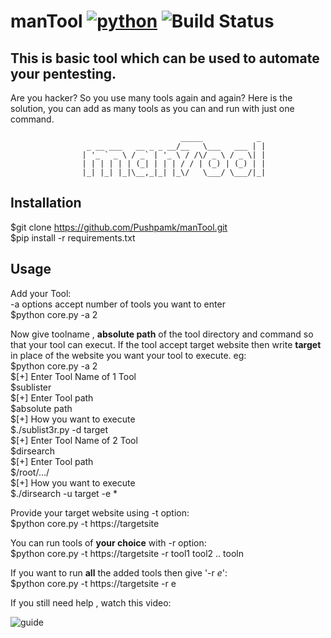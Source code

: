 manTool [![python](https://img.shields.io/badge/Python-2.7-brightgreen.svg?style=style=flat-square)](https://www.python.org/downloads/) ![Build Status](https://travis-ci.org/Pushpamk/manTool.svg?branch=master) 
==
This is basic tool which can be used to automate your pentesting.
--
Are you hacker? So you use many tools again and again? Here is the solution, you can add as many tools as you can and run with just one command.  

					                      _____            _ 
					 _ __ ___   __ _ _ __/__   \___   ___ | |
					| '_ ` _ \ / _` | '_ \ / /\/ _ \ / _ \| |
					| | | | | | (_| | | | / / | (_) | (_) | |
					|_| |_| |_|\__,_|_| |_\/   \___/ \___/|_|

Installation
--
$git clone https://github.com/Pushpamk/manTool.git  
$pip install -r requirements.txt

Usage
-- 
Add your Tool:</br>
-a options accept number of tools you want to enter</br>
$python core.py -a 2</br>

Now give toolname , **absolute path** of the tool directory and command so that your tool can execut. If the tool accept target website then write **target** in place of the website you want your tool to execute. eg: </br> 
$python core.py -a 2</br>
$[+] Enter Tool Name of 1 Tool  
$sublister  
$[+] Enter Tool path  
$absolute path  
$[+] How you want to execute  
$./sublist3r.py -d target  
$[+] Enter Tool Name of 2 Tool  
$dirsearch  
$[+] Enter Tool path  
$/root/.../  
$[+] How you want to execute  
$./dirsearch -u target -e *  


Provide your target website using -t option:</br>
$python core.py -t https://targetsite</br>

You can run tools of **your choice** with -r option:</br>
$python core.py -t https://targetsite -r tool1 tool2 .. tooln </br> 

If you want to run **all** the added tools then give '-r *e*':</br>
$python core.py -t https://targetsite -r e  </br>

If you still need help , watch this video:  

![guide](https://user-images.githubusercontent.com/25183920/40865041-0776df02-6614-11e8-9c31-418ef4ea5eb1.png)
